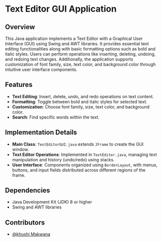 # Text Editor GUI Application

## Overview
This Java application implements a Text Editor with a Graphical User Interface (GUI) using Swing and AWT libraries. It provides essential text editing functionalities along with basic formatting options such as bold and italic styles. Users can perform operations like inserting, deleting, undoing, and redoing text changes. Additionally, the application supports customization of font family, size, text color, and background color through intuitive user interface components.

## Features
- **Text Editing**: Insert, delete, undo, and redo operations on text content.
- **Formatting**: Toggle between bold and italic styles for selected text.
- **Customization**: Choose font family, size, text color, and background color.
- **Search**: Find specific words within the text.

## Implementation Details
- **Main Class**: `TextEditorGUI.java` extends `JFrame` to create the GUI window.
- **Text Editor Operations**: Implemented in `TextEditor.java`, managing text manipulation and history (undo/redo) using stacks.
- **User Interface**: Components organized using `BorderLayout`, with menus, buttons, and input fields distributed across different regions of the frame.


## Dependencies
- Java Development Kit (JDK) 8 or higher
- Swing and AWT libraries


## Contributors
- [@khushi Makwana](https://github.com/siya25097)






